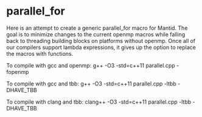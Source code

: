 parallel_for
============

Here is an attempt to create a generic parallel_for macro for Mantid. The goal is to minimize changes to the current openmp macros while falling back to threading building blocks on platforms without openmp. Once all of our compilers support lambda expressions, it gives up the option to replace the macros with functions.

To compile with gcc and openmp:
g++ -O3 -std=c++11 parallel.cpp -fopenmp

To compile with gcc and tbb:
g++ -O3 -std=c++11 parallel.cpp -ltbb -DHAVE_TBB

To compile with clang and tbb:
clang++ -O3 -std=c++11 parallel.cpp -ltbb -DHAVE_TBB
